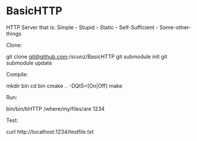 BasicHTTP
=========

HTTP Server that is: Simple - Stupid - Static - Self-Sufficient - Some-other-things

Clone:

  git clone git@github.com:/scunz/BasicHTTP
  git submodule init
  git submodule update

Compile:

  mkdir bin
  cd bin
  cmake .. -DQt5=[On|Off]
  make

Run:

  bin/bin/bHTTP /where/my/files/are 1234


Test:

  curl http://localhost:1234/testfile.txt
